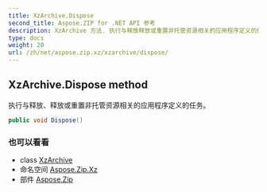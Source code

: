 ```yaml
---
title: XzArchive.Dispose
second_title: Aspose.ZIP for .NET API 参考
description: XzArchive 方法. 执行与释放释放或重置非托管资源相关的应用程序定义的任务
type: docs
weight: 20
url: /zh/net/aspose.zip.xz/xzarchive/dispose/
---
```

## XzArchive.Dispose method

执行与释放、释放或重置非托管资源相关的应用程序定义的任务。

```csharp
public void Dispose()
```

### 也可以看看

* class [XzArchive](../)
* 命名空间 [Aspose.Zip.Xz](../../xzarchive/)
* 部件 [Aspose.Zip](../../../)


